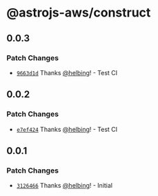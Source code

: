 # @astrojs-aws/construct

## 0.0.3

### Patch Changes

- [`9663d1d`](https://github.com/helbing/astrojs-aws/commit/9663d1dd37df79469f441c7a2fa2c98f9c2a39f0) Thanks [@helbing](https://github.com/helbing)! - Test CI

## 0.0.2

### Patch Changes

- [`e7ef424`](https://github.com/helbing/astrojs-aws/commit/e7ef4249ac8909eb6dba99dfe5bca996d9057b2f) Thanks [@helbing](https://github.com/helbing)! - Test CI

## 0.0.1

### Patch Changes

- [`3126466`](https://github.com/helbing/astrojs-aws/commit/312646653b66b57859fa9ac30f6ddcf3e4fe8dd4) Thanks [@helbing](https://github.com/helbing)! - Initial
